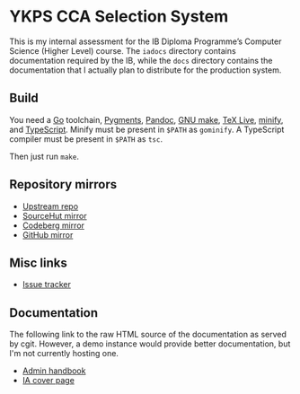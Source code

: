 # YKPS CCA Selection System

This is my internal assessment for the IB Diploma Programme&rsquo;s Computer
Science (Higher Level) course. The `iadocs` directory contains documentation
required by the IB, while the `docs` directory contains the documentation that
I actually plan to distribute for the production system.

## Build

You need a [Go](https://go.dev) toolchain, [Pygments](https://pygments.org),
[Pandoc](https://pandoc.org), [GNU make](https://www.gnu.org/software/make/),
[TeX Live](https://tug.org/texlive/),
[minify](https://github.com/tdewolff/minify), and
[TypeScript](https://www.typescriptlang.org). Minify must be present in `$PATH`
as `gominify`. A TypeScript compiler must be present in `$PATH` as `tsc`.

Then just run `make`.

## Repository mirrors

* [Upstream repo](https://git.runxiyu.org/cca.git)
* [SourceHut mirror](https://git.sr.ht/~runxiyu/cca)
* [Codeberg mirror](https://codeberg.org/runxiyu/cca)
* [GitHub mirror](https://github.com/runxiyu/cca)

## Misc links

* [Issue tracker](https://todo.sr.ht/~runxiyu/cca)

## Documentation

The following link to the raw HTML source of the documentation as served by
cgit. However, a demo instance would provide better documentation, but I'm
not currently hosting one.

* [Admin handbook](https://git.runxiyu.org/cca.git/plain/docs/admin_handbook.html)
* [IA cover page](https://git.runxiyu.org/cca.git/plain/iadocs/cover_page.htm)

